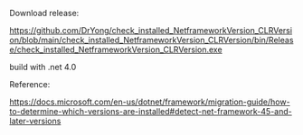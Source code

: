 

Download release:

https://github.com/DrYong/check_installed_NetframeworkVersion_CLRVersion/blob/main/check_installed_NetframeworkVersion_CLRVersion/bin/Release/check_installed_NetframeworkVersion_CLRVersion.exe


build with .net 4.0




Reference:

https://docs.microsoft.com/en-us/dotnet/framework/migration-guide/how-to-determine-which-versions-are-installed#detect-net-framework-45-and-later-versions